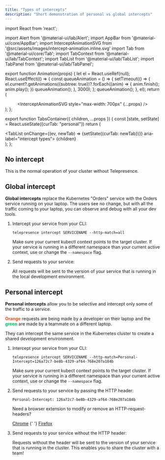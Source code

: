 ```yaml
---
title: "Types of intercepts"
description: "Short demonstration of personal vs global intercepts"
---
```


import React from 'react';

import Alert from '@material-ui/lab/Alert';
import AppBar from '@material-ui/core/AppBar';
import InterceptAnimationSVG from '@src/assets/images/intercept-animation.inline.svg'
import Tab from '@material-ui/core/Tab';
import TabContext from '@material-ui/lab/TabContext';
import TabList from '@material-ui/lab/TabList';
import TabPanel from '@material-ui/lab/TabPanel';

export function Animation(props) {
    let el = React.useRef(null);
    React.useEffect(() => {
        const queueAnimation = () => {
            setTimeout(() => {
                el.current?.getAnimations({subtree: true})?.forEach((anim) => {
                    anim.finish();
                    anim.play();
                })
                queueAnimation();
            }, 3000);
        };
        queueAnimation();
    }, el);
    return (
        <div ref={el} style="text-align: center">
            <InterceptAnimationSVG style="max-width: 700px" {...props} />
        </div>
    );
};

export function TabsContainer({ children, ...props }) {
    const [state, setState] = React.useState({curTab: "personal"})
    return (
        <div class="TabGroup">
            <TabContext value={state.curTab}>
                <AppBar class="TabBar" elevation={0} position="static">
                    <TabList onChange={(ev, newTab) => {setState({curTab: newTab})}} aria-label="intercept types">
                        <Tab class="TabHead" value="regular" label="No intercept"/>
                        <Tab class="TabHead" value="global" label="Global intercept"/>
                        <Tab class="TabHead" value="personal" label="Personal intercept"/>
                    </TabList>
                </AppBar>
                {children}
            </TabContext>
        </div>
    );
};

<TabsContainer>
<TabPanel class="TabBody" value="regular">

## No intercept

<Animation class="mode-regular" />

This is the normal operation of your cluster without Telepresence.

</TabPanel>
<TabPanel class="TabBody" value="global">

## Global intercept

<Animation class="mode-global" />

**Global intercepts** replace the Kubernetes "Orders" service with the
Orders service running on your laptop.  The users see no change, but
with all the traffic coming to your laptop, you can observe and debug
with all your dev tools.

 1. Intercept your service from your CLI:

    ```shell
    telepresence intercept SERVICENAME --http-match=all
    ```

    <Alert severity="info">

    Make sure your current kubectl context points to the target
    cluster.  If your service is running in a different namespace than
    your current active context, use or change the `--namespace` flag.

    </Alert>

 2. Send requests to your service:

    All requests will be sent to the version of your service that is
    running in the local development environment.

</TabPanel>
<TabPanel class="TabBody" value="personal">

## Personal intercept

<Animation class="mode-personal" />

**Personal intercepts** allow you to be selective and intercept only
some of the traffic to a service.

**<span style="color: #f24e1e">Orange</span>** requests are being made
by a developer on their laptop and the **<span style="color:
#00c05b">green</span>** are made by a teammate on a different laptop.

They can intercept the same service in the Kubernetes cluster to
create a shared development environment.

 1. Intercept your service from your CLI:

    ```shell
    telepresence intercept SERVICENAME --http-match=Personal-Intercept=126a72c7-be8b-4329-af64-768e207a184b
    ```

    <Alert severity="info">

    Make sure your current kubect context points to the target
    cluster.  If your service is running in a different namespace than
    your current active context, use or change the `--namespace` flag.

    </Alert>

 2. Send requests to your service by passing the HTTP header:

    ```http
    Personal-Intercept: 126a72c7-be8b-4329-af64-768e207a184b
    ```

    <Alert severity="info">

    Need a browser extension to modify or remove an HTTP-request-headers?

    <a class="btn btn-black" href="https://chrome.google.com/webstore/detail/modify-header-value-http/cbdibdfhahmknbkkojljfncpnhmacdek/">Chrome</a>
    {' '}
    <a class="btn btn-black" href="https://addons.mozilla.org/en-US/firefox/addon/modify-header-value/">Firefox</a>

    </Alert>

 3. Send requests to your service without the HTTP header:

    Requests without the header will be sent to the version of your
    service that is running in the cluster.  This enables you to share
    the cluster with a team!

</TabPanel>
</TabsContainer>
